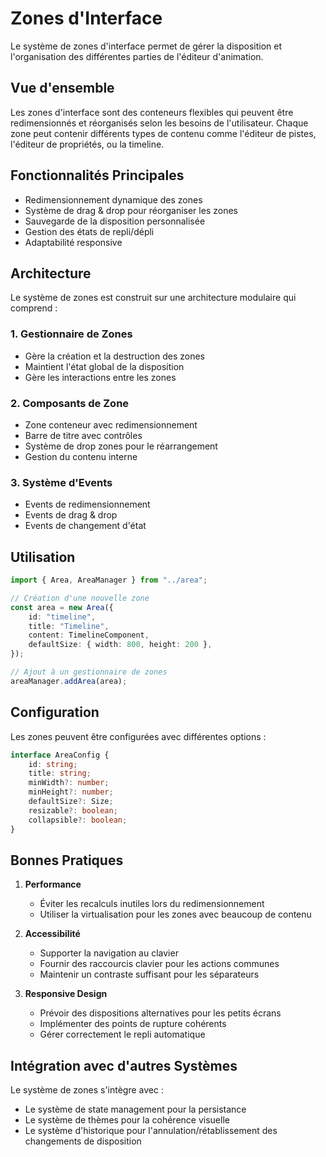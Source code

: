 # Zones d'Interface

Le système de zones d'interface permet de gérer la disposition et l'organisation des différentes parties de l'éditeur d'animation.

## Vue d'ensemble

Les zones d'interface sont des conteneurs flexibles qui peuvent être redimensionnés et réorganisés selon les besoins de l'utilisateur. Chaque zone peut contenir différents types de contenu comme l'éditeur de pistes, l'éditeur de propriétés, ou la timeline.

## Fonctionnalités Principales

-   Redimensionnement dynamique des zones
-   Système de drag & drop pour réorganiser les zones
-   Sauvegarde de la disposition personnalisée
-   Gestion des états de repli/dépli
-   Adaptabilité responsive

## Architecture

Le système de zones est construit sur une architecture modulaire qui comprend :

### 1. Gestionnaire de Zones

-   Gère la création et la destruction des zones
-   Maintient l'état global de la disposition
-   Gère les interactions entre les zones

### 2. Composants de Zone

-   Zone conteneur avec redimensionnement
-   Barre de titre avec contrôles
-   Système de drop zones pour le réarrangement
-   Gestion du contenu interne

### 3. Système d'Events

-   Events de redimensionnement
-   Events de drag & drop
-   Events de changement d'état

## Utilisation

```typescript
import { Area, AreaManager } from "../area";

// Création d'une nouvelle zone
const area = new Area({
	id: "timeline",
	title: "Timeline",
	content: TimelineComponent,
	defaultSize: { width: 800, height: 200 },
});

// Ajout à un gestionnaire de zones
areaManager.addArea(area);
```

## Configuration

Les zones peuvent être configurées avec différentes options :

```typescript
interface AreaConfig {
	id: string;
	title: string;
	minWidth?: number;
	minHeight?: number;
	defaultSize?: Size;
	resizable?: boolean;
	collapsible?: boolean;
}
```

## Bonnes Pratiques

1. **Performance**

    - Éviter les recalculs inutiles lors du redimensionnement
    - Utiliser la virtualisation pour les zones avec beaucoup de contenu

2. **Accessibilité**

    - Supporter la navigation au clavier
    - Fournir des raccourcis clavier pour les actions communes
    - Maintenir un contraste suffisant pour les séparateurs

3. **Responsive Design**
    - Prévoir des dispositions alternatives pour les petits écrans
    - Implémenter des points de rupture cohérents
    - Gérer correctement le repli automatique

## Intégration avec d'autres Systèmes

Le système de zones s'intègre avec :

-   Le système de state management pour la persistance
-   Le système de thèmes pour la cohérence visuelle
-   Le système d'historique pour l'annulation/rétablissement des changements de disposition
